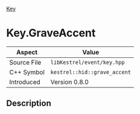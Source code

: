 [Key](index)
# Key.GraveAccent
| Aspect | Value |
| --- | --- |
| Source File | `libKestrel/event/key.hpp` |
| C++ Symbol | `kestrel::hid::grave_accent` |
| Introduced | Version 0.8.0 |
## Description

